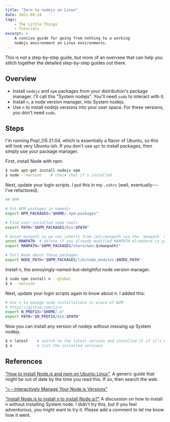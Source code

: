 ```yaml
---
title: "Zero to nodejs on Linux"
date: 2021-08-24
tags:
    - The Little Things
    - Tutorials
excerpt: >
    A concise guide for going from nothing to a working
    nodejs environment on Linux environments.
---
```

This is not a step-by-step guide, but more of an overview that can help you stitch together the detailed step-by-step guides out there.

## Overview

- Install `nodejs` and `npm` packages from your distribution's package manager. I'll call this "System nodejs". You'll need `sudo` to interact with it.
- Install `n`, a node version manager, into System nodejs.
- Use `n` to install nodejs versions into your user space. For these versions, you don't need `sudo`.

## Steps

I'm running Pop!\_OS 21.04, which is essentially a flavor of Ubuntu, so this will look very Ubuntu-ish. If you don't use `apt` to install packages, then simply use your package manager.

First, install Node with npm.

```zsh
$ sudo apt-get install nodejs npm
$ node --version    # check that it's installed
```

Next, update your login scripts. I put this in my `.zshrc` (well, eventually---I've refactored).

```zsh
## NPM

# Put NPM packages in homedir
export NPM_PACKAGES="$HOME/.npm-packages"

# Find user-installed node tools
export PATH="$NPM_PACKAGES/bin:$PATH"

# Unset manpath so we can inherit from /etc/manpath via the `manpath` command
unset MANPATH  # delete if you already modified MANPATH elsewhere in your configuration
export MANPATH="$NPM_PACKAGES/share/man:$(manpath)"

# Tell Node about these packages
export NODE_PATH="$NPM_PACKAGES/lib/node_modules:$NODE_PATH"
```

Install n, the annoyingly-named-but-delightful node version manager.

```zsh
$ sudo npm install n --global
$ n --version
```

Next, update your login scripts again to know about n. I added this:

```zsh
# Use n to manage node installations in place of NVM
# https://github.com/tj/n
export N_PREFIX="$HOME/.n"
export PATH="$N_PREFIX/bin:$PATH"
```

Now you can install any version of nodejs without messing up System nodejs.

```zsh
$ n latest    # switch to the latest version and installed it if it's missing
$ n           # list the installed versions
```

## References

["How to Install Node.js and npm on Ubuntu Linux"](https://itsfoss.com/install-nodejs-ubuntu/). A generic guide that might be out of date by the time you read this. If so, then search the web.

["`n` – Interactively Manage Your Node.js Versions"](https://www.npmjs.com/package/n)

["Install Node.js to install n to install Node.js?"](https://stackoverflow.com/questions/19451851/install-node-js-to-install-n-to-install-node-js) A discussion on how to install n without installing System node. I didn't try this, but if you feel adventurous, you might want to try it. Please add a comment to let me know how it went.
